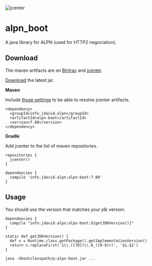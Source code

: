 ![jcenter](https://img.shields.io/badge/_jcenter_-_7.80-6688ff.png?style=flat)
# alpn_boot
A java library for ALPN (used for HTTP2 negociation).

## Download ##

The maven artifacts are on [Bintray](https://bintray.com/programingjd/maven/info.jdavid.alpn/view)
and [jcenter](https://bintray.com/search?query=info.jdavid.alpn).

[Download](https://bintray.com/artifact/download/programingjd/maven/info/jdavid/alpn/7.80/alpn-boot-7.80.jar) the latest jar.

__Maven__

Include [those settings](https://bintray.com/repo/downloadMavenRepoSettingsFile/downloadSettings?repoPath=%2Fbintray%2Fjcenter)
 to be able to resolve jcenter artifacts.
```
<dependency>
  <groupId>info.jdavid.alpn</groupId>
  <artifactId>alpn-boot</artifactId>
  <version>7.80</version>
</dependency>
```
__Gradle__

Add jcenter to the list of maven repositories.
```
repositories {
  jcenter()
}
```
```
dependencies {
  compile 'info.jdavid.alpn:alpn-boot:7.80'
}
```

## Usage ##

You should use the version that matches your jdk version.


```
dependencies {
  compile "info.jdavid.alpn:alpn-boot:${getJDKVersion()}"
}

static def getJDKVersion() {
  def v = Runtime.class.getPackage().getImplementationVersion()
  return v.replaceFirst('1\\.([78])\\.0_([0-9]+)', '$1.$2')
}
```

```
java -Xbootclasspath/p:alpn-boot.jar ...
```